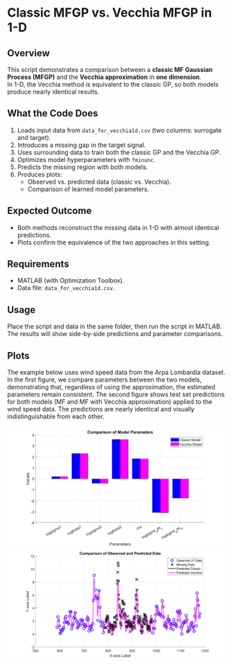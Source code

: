 # Classic MFGP vs. Vecchia MFGP in 1-D

## Overview
This script demonstrates a comparison between a **classic MF Gaussian Process (MFGP)** and the **Vecchia approximation** in **one dimension**.  
In 1-D, the Vecchia method is equivalent to the classic GP, so both models produce nearly identical results.

## What the Code Does
1. Loads input data from `data_for_vecchia1d.csv` (two columns: surrogate and target).
2. Introduces a missing gap in the target signal.
3. Uses surrounding data to train both the classic GP and the Vecchia GP.
4. Optimizes model hyperparameters with `fminunc`.
5. Predicts the missing region with both models.
6. Produces plots:
   - Observed vs. predicted data (classic vs. Vecchia).
   - Comparison of learned model parameters.

## Expected Outcome
- Both methods reconstruct the missing data in 1-D with almost identical predictions.
- Plots confirm the equivalence of the two approaches in this setting.

## Requirements
- MATLAB (with Optimization Toolbox).
- Data file: `data_for_vecchia1d.csv`.

## Usage
Place the script and data in the same folder, then run the script in MATLAB.  
The results will show side-by-side predictions and parameter comparisons.

## Plots
The example below uses wind speed data from the Arpa Lombardia dataset. In the first figure, we compare parameters between the two models, demonstrating that, regardless of using the approximation, the estimated parameters remain consistent. The second figure shows test set predictions for both models (MF and MF with Vecchia approximation) applied to the wind speed data. The predictions are nearly identical and visually indistinguishable from each other.

![Description of the image](PredictedParameterComparison.png)
![Description of the image](PredictedHFSignalComparison.png)


